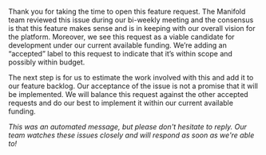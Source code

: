 Thank you for taking the time to open this feature request. The Manifold team reviewed this issue during our bi-weekly meeting and the consensus is that this feature makes sense and is in keeping with our overall vision for the platform. Moreover, we see this request as a viable candidate for development under our current available funding. We’re adding an “accepted” label to this request to indicate that it’s within scope and possibly within budget.

The next step is for us to estimate the work involved with this and add it to our feature backlog. Our acceptance of the issue is not a promise that it will be implemented. We will balance this request against the other accepted requests and do our best to implement it within our current available funding.

_This was an automated message, but please don't hesitate to reply. Our team watches these issues closely and will respond as soon as we're able to!_

